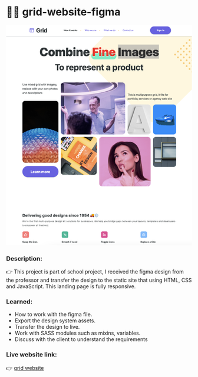 # 💁🏻 grid-website-figma

![img cover](https://github.com/matintynn/grid-website-figma/blob/master/grid-figma-websize.png)

### Description:
👉 This project is part of school project, I received the figma design from the professor and transfer the design to the static site that using HTML, CSS and JavaScript. This landing page is fully responsive.

### Learned:
* How to work with the figma file.
* Export the design system assets.
* Transfer the design to live.
* Work with SASS modules such as mixins, variables.
* Discuss with the client to understand the requirements

### Live website link:
👉 [grid website](https://replit.com/@SalanLee/Grid-Website-Figma)
